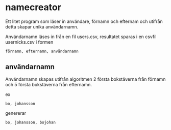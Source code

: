 # namecreator

Ett litet program som läser in användare, förnamn och efternam och utifrån detta skapar unika användarnamn.

Användarnamn läses in från en fil users.csv, resultatet sparas i en csvfil usernicks.csv i formen

    förnamn, efternamn, användarnamn

## användarnamn

Användarnamn skapas utifrån algoritmen 2 första bokstäverna från förnamn och 5 första bokstäverna från efternamn.

ex 

    bo, johansson
    
genererar 

    bo, johansson, bojohan


